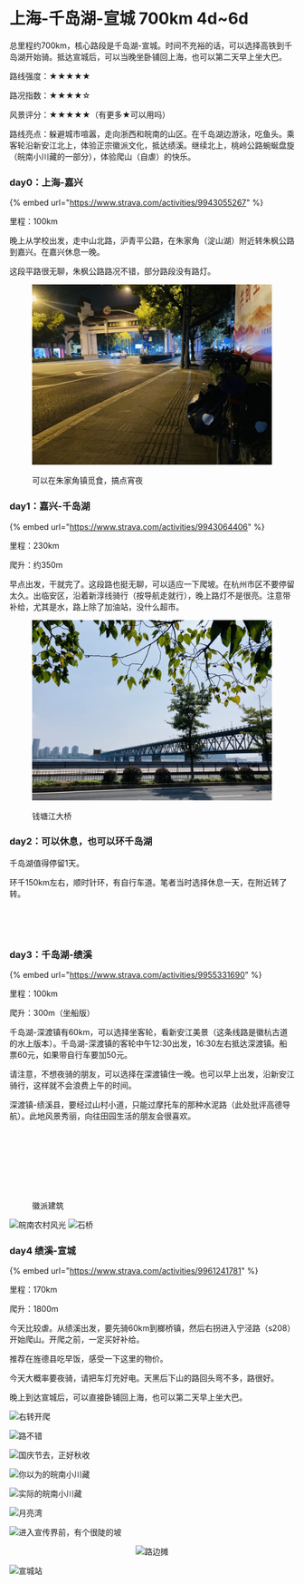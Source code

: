 # 上海-千岛湖-宣城 700km 4d\~6d

总里程约700km，核心路段是千岛湖-宣城。时间不充裕的话，可以选择高铁到千岛湖开始骑。抵达宣城后，可以当晚坐卧铺回上海，也可以第二天早上坐大巴。



路线强度：★★★★★

路况指数：★★★★☆

风景评分：★★★★★（有更多★可以用吗）



路线亮点：躲避城市喧嚣，走向浙西和皖南的山区。在千岛湖边游泳，吃鱼头。乘客轮沿新安江北上，体验正宗徽派文化，抵达绩溪。继续北上，桃岭公路蜿蜒盘旋（皖南小川藏的一部分），体验爬山（自虐）的快乐。

### day0：上海-嘉兴

{% embed url="https://www.strava.com/activities/9943055267" %}

里程：100km

晚上从学校出发，走中山北路，沪青平公路，在朱家角（淀山湖）附近转朱枫公路到嘉兴。在嘉兴休息一晚。

这段平路很无聊，朱枫公路路况不错，部分路段没有路灯。



<figure><img src="../.gitbook/assets/IMG_3123.jpeg" alt=""><figcaption><p>可以在朱家角镇觅食，搞点宵夜</p></figcaption></figure>

### day1：嘉兴-千岛湖

{% embed url="https://www.strava.com/activities/9943064406" %}

里程：230km

爬升：约350m

早点出发，干就完了。这段路也挺无聊，可以适应一下爬坡。在杭州市区不要停留太久。出临安区，沿着新淳线骑行（按导航走就行），晚上路灯不是很亮。注意带补给，尤其是水，路上除了加油站，没什么超市。



<figure><img src="../.gitbook/assets/IMG_3130.jpeg" alt=""><figcaption><p>钱塘江大桥</p></figcaption></figure>

### day2：可以休息，也可以环千岛湖

千岛湖值得停留1天。

环千150km左右，顺时针环，有自行车道。笔者当时选择休息一天，在附近转了转。

<figure><img src="../.gitbook/assets/IMG_3164.JPG" alt=""><figcaption></figcaption></figure>

<figure><img src="../.gitbook/assets/IMG_3167.JPG" alt=""><figcaption></figcaption></figure>

### day3：千岛湖-绩溪

{% embed url="https://www.strava.com/activities/9955331690" %}

里程：100km

爬升：300m（坐船版）

千岛湖-深渡镇有60km，可以选择坐客轮，看新安江美景（这条线路是徽杭古道的水上版本）。千岛湖-深渡镇的客轮中午12:30出发，16:30左右抵达深渡镇。船票60元，如果带自行车要加50元。

请注意，不想夜骑的朋友，可以选择在深渡镇住一晚。也可以早上出发，沿新安江骑行，这样就不会浪费上午的时间。

深渡镇-绩溪县，要经过山村小道，只能过摩托车的那种水泥路（此处批评高德导航）。此地风景秀丽，向往田园生活的朋友会很喜欢。

<figure><img src="https://i.imgur.com/nOsmwUa.jpeg" alt=""><figcaption></figcaption></figure>

<figure><img src="https://i.imgur.com/rBSdBwd.jpg" alt="" width="188"><figcaption></figcaption></figure>

<figure><img src="https://i.imgur.com/YhNbTqe.jpg" alt=""><figcaption></figcaption></figure>

<figure><img src="https://i.imgur.com/dXCZvXS.jpg" alt="" width="375"><figcaption><p>徽派建筑</p></figcaption></figure>

![皖南农村风光](https://i.imgur.com/fVPHPU0.jpeg) ![石桥](https://i.imgur.com/NwyWQa3.jpeg)

### day4 绩溪-宣城

{% embed url="https://www.strava.com/activities/9961241781" %}

里程：170km

爬升：1800m

今天比较虐。从绩溪出发，要先骑60km到榔桥镇，然后右拐进入宁泾路（s208）开始爬山。开爬之前，一定买好补给。

推荐在旌德县吃早饭，感受一下这里的物价。

今天大概率要夜骑，请把车灯充好电。天黑后下山的路回头弯不多，路很好。

晚上到达宣城后，可以直接卧铺回上海，也可以第二天早上坐大巴。

![右转开爬](https://i.imgur.com/lB5gRtt.jpeg)

![路不错](https://i.imgur.com/verDIjw.jpeg)

![国庆节去，正好秋收](https://i.imgur.com/Jt3Y9HP.jpeg)



![你以为的皖南小川藏](https://i.imgur.com/DukJOmX.jpeg)

<div data-full-width="true">

<img src="https://i.imgur.com/ZebaAHh.jpeg" alt="实际的皖南小川藏" width="563">

</div>

![月亮湾](https://i.imgur.com/VMH1Yf1.jpeg)

![进入宣传界前，有个很陡的坡](https://i.imgur.com/tEYUNJE.jpeg)

<div align="center">

<img src="https://i.imgur.com/TeFLjnE.jpeg" alt="路边摊" width="188">

</div>

![宣城站](https://i.imgur.com/cSztG49.jpeg)
